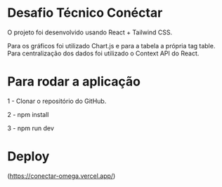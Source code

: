 # Desafio Técnico Conéctar

O projeto foi desenvolvido usando React + Tailwind CSS.

Para os gráficos foi utilizado Chart.js e para a tabela a própria tag table. Para centralização dos dados foi utilizado o Context API do React.

# Para rodar a aplicação

1 - Clonar o repositório do GitHub.

2 - npm install

3 - npm run dev

# Deploy

(https://conectar-omega.vercel.app/)

